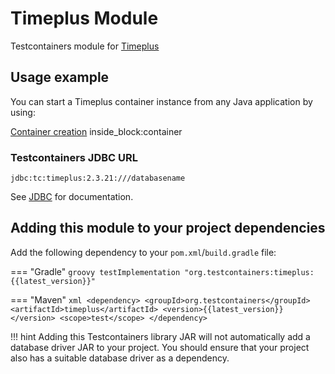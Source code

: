 # Timeplus Module

Testcontainers module for [Timeplus](https://hub.docker.com/r/timeplus/timeplusd)

## Usage example

You can start a Timeplus container instance from any Java application by using:

<!--codeinclude-->
[Container creation](../../../modules/timeplus/src/test/java/org/testcontainers/timeplus/TimeplusContainerTest.java) inside_block:container
<!--/codeinclude-->

### Testcontainers JDBC URL

`jdbc:tc:timeplus:2.3.21:///databasename`

See [JDBC](./jdbc.md) for documentation.

## Adding this module to your project dependencies

Add the following dependency to your `pom.xml`/`build.gradle` file:

=== "Gradle"
    ```groovy
    testImplementation "org.testcontainers:timeplus:{{latest_version}}"
    ```

=== "Maven"
    ```xml
    <dependency>
        <groupId>org.testcontainers</groupId>
        <artifactId>timeplus</artifactId>
        <version>{{latest_version}}</version>
        <scope>test</scope>
    </dependency>
    ```

!!! hint
    Adding this Testcontainers library JAR will not automatically add a database driver JAR to your project. You should ensure that your project also has a suitable database driver as a dependency.

